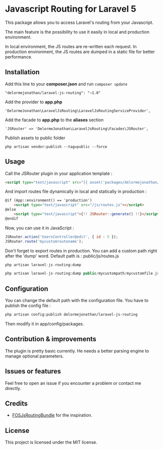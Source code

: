 # Javascript Routing for Laravel 5

This package allows you to access Laravel's routing from your Javascript.

The main feature is the possibility to use it easily in local and production environment. 

In local environment, the JS routes are re-written each request. In production environment, the JS routes are dumped in a static file for better performance.

## Installation

Add this line to your **composer.json** and run `composer update`

```
"delormejonathan/laravel-js-routing": "~1.0"
```

Add the provider to **app.php**

```
'DelormeJonathan\LaravelJsRouting\LaravelJsRoutingServiceProvider',
```

Add the facade to **app.php** to the **aliases** section

```
'JSRouter' => 'DelormeJonathan\LaravelJsRouting\Facades\JSRouter',
```

Publish assets to public folder

```
php artisan vendor:publish --tag=public --force
```

## Usage

Call the JSRouter plugin in your application template :

```html
<script type="text/javascript" src="{{ asset('packages/delormejonathan/laravel-js-routing/jsrouter.js') }}"></script>

```

And import routes file dynamically in local and statically in production :

```html
@if (App::environment() == 'production')
	<script type="text/javascript" src="/js/routes.js"></script>
@else
	<script type="text/javascript">{!! JSRouter::generate() !!}</script>
@endif
```

Now, you can use it in JavaScript :

```javascript
JSRouter.action('UsersController@edit', { id : 5 });
JSRouter.route('mycustomroutename');
```

Don't forget to export routes in production. You can add a custom path right after the 'dump' word. Default path is : public/js/routes.js

```php
php artisan laravel-js-routing:dump
```

```php
php artisan laravel-js-routing:dump public/mycustompath/mycustomfile.js
```

## Configuration

You can change the default path with the configuration file. You have to publish the config file :

```html
php artisan config:publish delormejonathan/laravel-js-routing
```

Then modify it in app/config/packages.

## Contribution & improvements

The plugin is pretty basic currently. He needs a better parsing engine to manage optional parameters.

## Issues or features

Feel free to open an issue if you encounter a problem or contact me directly.

## Credits

* [FOSJsRoutingBundle](https://github.com/FriendsOfSymfony/FOSJsRoutingBundle) for the inspiration.

## License

This project is licensed under the MIT license.
